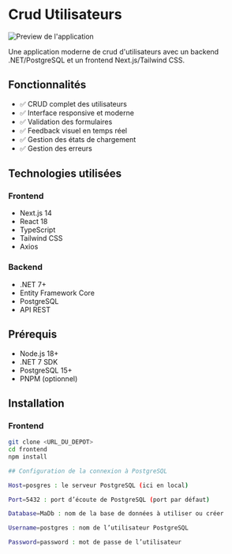 # Crud Utilisateurs

![Preview de l'application](https://via.placeholder.com/800x400?text=Preview+de+l'application)

Une application moderne de crud d'utilisateurs avec un backend .NET/PostgreSQL et un frontend Next.js/Tailwind CSS.

## Fonctionnalités

- ✅ CRUD complet des utilisateurs
- ✅ Interface responsive et moderne
- ✅ Validation des formulaires
- ✅ Feedback visuel en temps réel
- ✅ Gestion des états de chargement
- ✅ Gestion des erreurs

## Technologies utilisées

### Frontend
- Next.js 14
- React 18
- TypeScript
- Tailwind CSS
- Axios

### Backend
- .NET 7+
- Entity Framework Core
- PostgreSQL
- API REST

## Prérequis

- Node.js 18+
- .NET 7 SDK
- PostgreSQL 15+
- PNPM (optionnel)

## Installation

### Frontend

```bash
git clone <URL_DU_DEPOT>
cd frontend
npm install

## Configuration de la connexion à PostgreSQL

Host=posgres : le serveur PostgreSQL (ici en local)

Port=5432 : port d’écoute de PostgreSQL (port par défaut)

Database=MaDb : nom de la base de données à utiliser ou créer

Username=postgres : nom de l’utilisateur PostgreSQL

Password=password : mot de passe de l’utilisateur